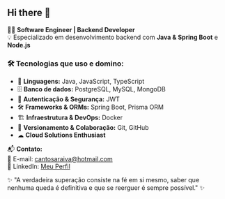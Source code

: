 ## Hi there 👋  

👨‍💻 **Software Engineer | Backend Developer**  
💡 Especializado em desenvolvimento backend com **Java & Spring Boot** e **Node.js**  

### 🛠 **Tecnologias que uso e domino:**  
- 🚀 **Linguagens:** Java, JavaScript, TypeScript  
- 🗄️ **Banco de dados:** PostgreSQL, MySQL, MongoDB  
- 🔑 **Autenticação & Segurança:** JWT  
- 🛠️ **Frameworks & ORMs:** Spring Boot, Prisma ORM  
- 🏗️ **Infraestrutura & DevOps:** Docker  
- 🔄 **Versionamento & Colaboração:** Git, GitHub  
- ☁ **Cloud Solutions Enthusiast**  

📬 **Contato:**  
📧 E-mail: [cantosaraiva@hotmail.com](mailto:cantosaraiva@hotmail.com)  
🔗 LinkedIn: [Meu Perfil](https://www.linkedin.com/in/cleber-canto-627155138)  

✨ "A verdadeira superação consiste na fé em si mesmo, saber que nenhuma queda é definitiva e que se reerguer é sempre possível." ✨  
